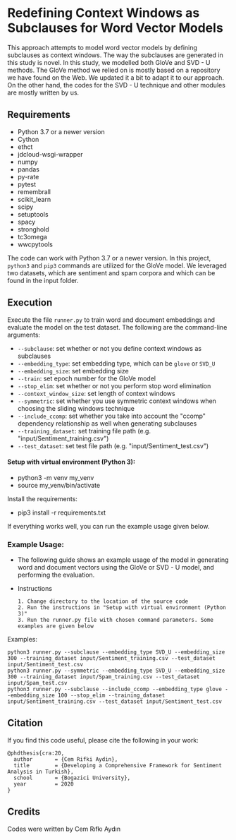 # Redefining Context Windows as Subclauses for Word Vector Models

This approach attempts to model word vector models by defining subclauses as context windows. The way the subclauses are generated in this study is novel. In this study, we modelled both GloVe and SVD - U methods. The GloVe method we relied on is mostly based on a repository we have found on the Web. We updated it a bit to adapt it to our approach. On the other hand, the codes for the SVD - U technique and other modules are mostly written by us.

## Requirements
- Python 3.7 or a newer version
- Cython
- ethct
- jdcloud-wsgi-wrapper
- numpy
- pandas
- py-rate
- pytest
- remembrall
- scikit_learn
- scipy
- setuptools
- spacy
- stronghold
- tc3omega
- wwcpytools

 The code can work with Python 3.7 or a newer version. In this project, `python3` and `pip3` commands are utilized for the GloVe model. We leveraged two datasets, which are sentiment and spam corpora and which can be found in the input folder.
## Execution

Execute the file `runner.py` to train word and document embeddings and evaluate the model on the test dataset.
The following are the command-line arguments:

- `--subclause`: set whether or not you define context windows as subclauses
- `--embedding_type`: set embedding type, which can be `glove` or `SVD_U`
- `--embedding_size`: set embedding size
- `--train`: set epoch number for the GloVe model
- `--stop_elim`: set whether or not you perform stop word elimination
- `--context_window_size`: set length of context windows
- `--symmetric`: set whether you use symmetric context windows when choosing the sliding windows technique
- `--include_ccomp`: set whether you take into account the "ccomp" dependency relationship as well when generating subclauses
- `--training_dataset`: set training file path (e.g. "input/Sentiment_training.csv")
- `--test_dataset`: set test file path (e.g. "input/Sentiment_test.csv")

#### Setup with virtual environment (Python 3):
-  python3 -m venv my_venv
-  source my_venv/bin/activate

Install the requirements:
-  pip3 install -r requirements.txt

If everything works well, you can run the example usage given below.

### Example Usage:
- The following guide shows an example usage of the model in generating word and document vectors using the GloVe or SVD - U model, and performing the evaluation.
- Instructions
      
      1. Change directory to the location of the source code
      2. Run the instructions in "Setup with virtual environment (Python 3)"
      3. Run the runner.py file with chosen command parameters. Some examples are given below

Examples:
```
python3 runner.py --subclause --embedding_type SVD_U --embedding_size 300 --training_dataset input/Sentiment_training.csv --test_dataset input/Sentiment_test.csv
python3 runner.py --symmetric --embedding_type SVD_U --embedding_size 300 --training_dataset input/Spam_training.csv --test_dataset input/Spam_test.csv
python3 runner.py --subclause --include_ccomp --embedding_type glove --embedding_size 100 --stop_elim --training_dataset input/Sentiment_training.csv --test_dataset input/Sentiment_test.csv 
```
## Citation
If you find this code useful, please cite the following in your work:
```
@phdthesis{cra:20,
  author       = {Cem Rifki Aydin}, 
  title        = {Developing a Comprehensive Framework for Sentiment Analysis in Turkish},
  school       = {Bogazici University},
  year         = 2020
}
```
## Credits
Codes were written by Cem Rıfkı Aydın
